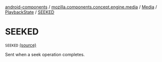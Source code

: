 [android-components](../../../index.md) / [mozilla.components.concept.engine.media](../../index.md) / [Media](../index.md) / [PlaybackState](index.md) / [SEEKED](./-s-e-e-k-e-d.md)

# SEEKED

`SEEKED` [(source)](https://github.com/mozilla-mobile/android-components/blob/master/components/concept/engine/src/main/java/mozilla/components/concept/engine/media/Media.kt#L100)

Sent when a seek operation completes.

